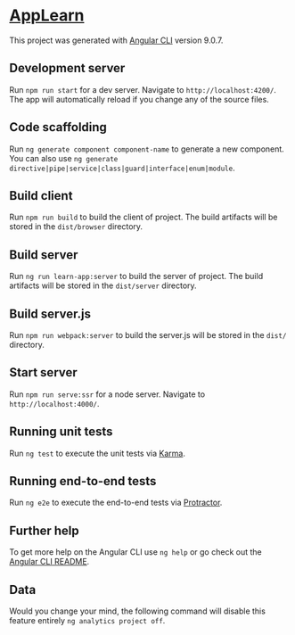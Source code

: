 # <a href="https://uladzimir-yeudakimovich.github.io/learn-app/">AppLearn</a>

This project was generated with [Angular CLI](https://github.com/angular/angular-cli) version 9.0.7.

## Development server
Run `npm run start` for a dev server. Navigate to `http://localhost:4200/`. The app will automatically reload if you change any of the source files.

## Code scaffolding
Run `ng generate component component-name` to generate a new component. You can also use `ng generate directive|pipe|service|class|guard|interface|enum|module`.

## Build client
Run `npm run build` to build the client of project. The build artifacts will be stored in the `dist/browser` directory.

## Build server
Run `ng run learn-app:server` to build the server of project. The build artifacts will be stored in the `dist/server` directory.

## Build server.js
Run `npm run webpack:server` to build the server.js will be stored in the `dist/` directory.

## Start server
Run `npm run serve:ssr` for a node server. Navigate to `http://localhost:4000/`.

## Running unit tests
Run `ng test` to execute the unit tests via [Karma](https://karma-runner.github.io).

## Running end-to-end tests
Run `ng e2e` to execute the end-to-end tests via [Protractor](http://www.protractortest.org/).

## Further help
To get more help on the Angular CLI use `ng help` or go check out the [Angular CLI README](https://github.com/angular/angular-cli/blob/master/README.md).

## Data
Would you change your mind, the following command will disable this feature entirely `ng analytics project off`.
